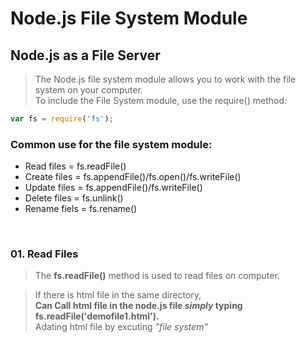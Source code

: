 # Node.js File System Module

## Node.js as a File Server

> The Node.js file system module allows you to work with the file system on your computer.<br>
To include the File System module, use the require() method:

```js
var fs = require('fs');
```
### Common use for the file system module:
- Read files = fs.readFile()
- Create files = fs.appendFile()/fs.open()/fs.writeFile()
- Update files = fs.appendFile()/fs.writeFile()
- Delete files = fs.unlink()
- Rename fiels = fs.rename()
<br>

### 01. Read Files

> The **fs.readFile()** method is used to read files on computer. 

> If there is html file in the same directory, <br> **Can Call html file in the node.js file *simply* typing fs.readFile('demofile1.html').**<br> Adating html file by excuting *"file system"*